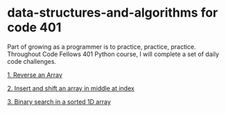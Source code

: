 # data-structures-and-algorithms for code 401
Part of growing as a programmer is to practice, practice, practice. Throughout Code Fellows 401 Python course, I will complete a set of daily code challenges.

[1. Reverse an Array](dsa/challenges/array_reverse/README.md)

[2. Insert and shift an array in middle at index](dsa/challenges/array_shift/README.md)

[3. Binary search in a sorted 1D array](dsa/challenges/array_binary_search/readme.md)
